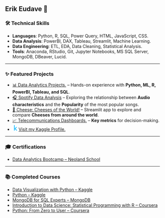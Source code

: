 ## Erik Eudave 🤖

### 🛠️ Technical Skills  
- **Languages**: Python, R, SQL, Power Query, HTML, JavaScript, CSS.
- **Data Analysis**: PowerBI, DAX, Tableau, Streamlit, Machine Learning.
- **Data Engineering**: ETL, EDA, Data Cleaning, Statistical Analysis.
- **Tools**: Anaconda, RStudio, Git, Jupyter Notebooks, MS SQL Server, MongoDB, DBeaver, Lucid.

---  

### ✨ Featured Projects  
- [📊 Data Analytics Projects.](../../../Data-Analytics-Projects/) – Hands-on experience with **Python, ML, R, PowerBI, Tableau, and SQL**. 
- [🎧 Spotify Data Analysis](../../../Data-Analytics-Projects/tree/main/Spotify-Analysis) –  Exploring the relationship between **Audio characteristics** and the **Popularity** of the most popular songs.  
- [🧀 Cheese: Cheeses of the World!](../../../Cheese/) –  Streamlit app to explore and compare **Cheeses from around the world**.  
- [📈 Telecommunications Dashboards.](../../../Telecom-Dashboards/) – **Key metrics** for decision-making.
- [<img src="k_icon.png" alt="Kaggle Logo" width="20"/>](https://www.kaggle.com/erikeudave)[Visit my Kaggle Profile.](https://www.kaggle.com/erikeudave)

---  

### 🎓 Certifications

- [Data Analytics Bootcamp – Neoland School](https://www.credential.net/a6b1b555-9e58-41d3-882d-52491b6f0ea8#acc.Ms7WL06B)

---  

### 📚 Completed Courses

- [Data Visualization with Python – Kaggle](https://www.kaggle.com/learn/certification/erikeudave/data-visualization) 
- [Python – Kaggle](https://www.kaggle.com/learn/certification/erikeudave/python)  
- [MongoDB for SQL Experts – MongoDB](https://learn.mongodb.com/c/1TNcymqqRFyBuo-FqilqDw) 
- [Introduction to Data Science: Statistical Programming with R – Coursera](https://www.coursera.org/account/accomplishments/verify/LKXVT56S7AGG)  
- [Python: From Zero to User – Coursera](https://www.coursera.org/account/accomplishments/verify/R9MQB539UE9M)
 
 





